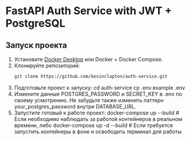 # FastAPI Auth Service with JWT + PostgreSQL

## Запуск проекта

1. Установите [Docker Desktop](https://www.docker.com/products/docker-desktop/) или Docker + Docker Compose.
2. Клонируйте репозиторий:
   ```bash
   git clone https://github.com/kevinclapton/auth-service.git
3. Подготовьте проект к запуску:
   cd auth-service
   cp .env.example .env
4. Измените данные POSTGRES_PASSWORD и SECRET_KEY в .env по своему усмотрению. Не забудьте также изменить паттерн your_postgres_password внутри DATABASE_URL.
5. Запустите готовый к работе проект:
   docker-compose up --build # Если необходимо наблюдать за работой контейнеров в реальном времени, либо
   docker-compose up -d --build # Если требуется запустить контейнеры в фоне и освободить терминал для работы